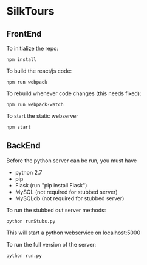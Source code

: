 # SilkTours

## FrontEnd
To initialize the repo:
```
npm install
```
To build the react/js code:
```
npm run webpack
```
To rebuild whenever code changes (this needs fixed):
```
npm run webpack-watch
```
To start the static webserver
```
npm start
```

## BackEnd
Before the python server can be run, you must have
- python 2.7
- pip
- Flask (run "pip install Flask")
- MySQL (not required for stubbed server)
- MySQLdb (not required for stubbed server)

To run the stubbed out server methods:
```
python runStubs.py
```
This will start a python webservice on localhost:5000

To run the full version of the server:
```
python run.py
```
